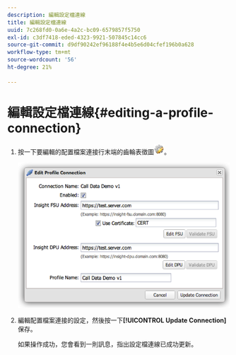 ```yaml
---
description: 編輯設定檔連線
title: 編輯設定檔連線
uuid: 7c268fd0-0a6e-4a2c-bc09-6579857f5750
exl-id: c3df7418-eded-4323-9921-507845c14cc6
source-git-commit: d9df90242ef96188f4e4b5e6d04cfef196b0a628
workflow-type: tm+mt
source-wordcount: '56'
ht-degree: 21%

---
```


# 編輯設定檔連線{#editing-a-profile-connection}

1. 按一下要編輯的配置檔案連接行末端的齒輪表徵圖![](assets/edit_icon.png)。

   ![](assets/edit_profile_connection.png)

1. 編輯配置檔案連接的設定，然後按一下&#x200B;**[!UICONTROL Update Connection]**&#x200B;保存。

   如果操作成功，您會看到一則訊息，指出設定檔連線已成功更新。
